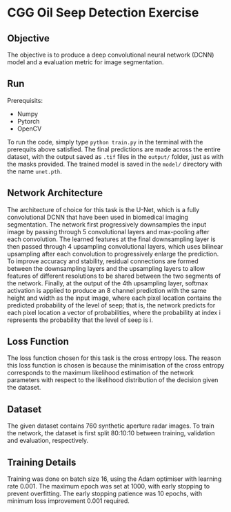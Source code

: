 # CGG Oil Seep Detection Exercise

## Objective
The objective is to produce a deep convolutional neural network (DCNN) model and a evaluation metric for image segmentation. 

## Run
Prerequisits:
* Numpy
* Pytorch
* OpenCV 

To run the code, simply type ```python train.py``` in the terminal with the prerequits above satisfied. The final predictions are made across the entire dataset, with the output saved as ```.tif``` files in the ```output/``` folder, just as with the masks provided. The trained model is saved in the ```model/``` directory with the name ```unet.pth```.

## Network Architecture
The architecture of choice for this task is the U-Net, which is a fully convolutional DCNN that have been used in biomedical imaging segmentation. The network first progressively downsamples the input image by passing through 5 convolutional layers and max-pooling after each convolution. The learned features at the final downsampling layer is then passed through 4 upsampling convolutional layers, which uses bilinear upsampling after each convolution to progressively enlarge the prediction. To improve accuracy and stability, residual connections are formed between the downsampling layers and the upsampling layers to allow features of different resolutions to be shared between the two segments of the network. Finally, at the output of the 4th upsampling layer, softmax activation is applied to produce an 8 channel prediction with the same height and width as the input image, where each pixel location contains the predicted probability of the level of seep; that is, the network predicts for each pixel location a vector of probabilities, where the probability at index i represents the probability that the level of seep is i. 

## Loss Function
The loss function chosen for this task is the cross entropy loss. The reason this loss function is chosen is because the minimisation of the cross entropy corresponds to the maximum likelihood estimation of the network parameters with respect to the likelihood distribution of the decision given the dataset. 

## Dataset 
The given dataset contains 760 synthetic aperture radar images. To train the network, the dataset is first split 80:10:10 between training, validation and evaluation, respectively. 

## Training Details
Training was done on batch size 16, using the Adam optimiser with learning rate 0.001. The maximum epoch was set at 1000, with early stopping to prevent overfitting. The early stopping patience was 10 epochs, with minimum loss improvement 0.001 required. 

